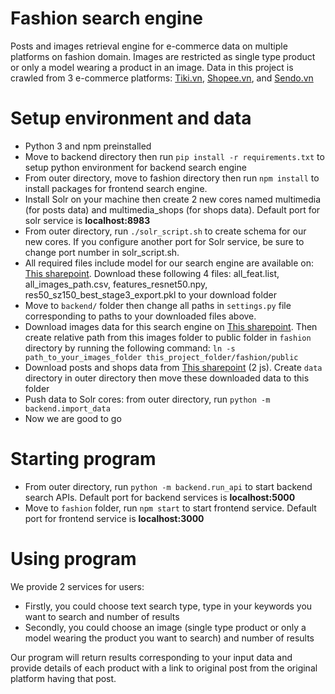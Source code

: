 # Fashion search engine

Posts and images retrieval engine for e-commerce data on multiple platforms on fashion domain. Images are restricted as single type product or only a model wearing a product in an image. Data in this project is crawled from 3 e-commerce platforms: [Tiki.vn](tiki.vn), [Shopee.vn](shopee.vn), and [Sendo.vn](sendo.vn)

# Setup environment and data

- Python 3 and npm preinstalled
- Move to backend directory then run `pip install -r requirements.txt` to setup python environment for backend search engine
- From outer directory, move to fashion directory then run `npm install` to install packages for frontend search engine.
- Install Solr on your machine then create 2 new cores named multimedia (for posts data) and multimedia_shops (for shops data). Default port for solr service is **localhost:8983**
- From outer directory, run `./solr_script.sh` to create schema for our new cores. If you configure another port for Solr service, be sure to change port number in solr_script.sh.
- All required files include model for our search engine are available on: [This sharepoint](https://husteduvn-my.sharepoint.com/:f:/g/personal/thanh_lt163705_sis_hust_edu_vn/EnAhIy20OpNCuWZSqUTfHfwBTmW0QCji-EgQZZUmQqD1Uw?e=iSiAM3). Download these following 4 files: all_feat.list, all_images_path.csv, features_resnet50.npy, res50_sz150_best_stage3_export.pkl to your download folder
- Move to `backend/` folder then change all paths in `settings.py` file corresponding to paths to your downloaded files above.
- Download images data for this search engine on [This sharepoint](https://husteduvn-my.sharepoint.com/:u:/g/personal/thanh_lt163705_sis_hust_edu_vn/EchO3VtpXRFKmGq1z9UFPkIBN_AkZ9tjlkOThdNbUxF4RQ?e=W73ZdN). Then create relative path from this images folder to public folder in `fashion` directory by running the following command: `ln -s path_to_your_images_folder this_project_folder/fashion/public`
- Download posts and shops data from [This sharepoint](https://husteduvn-my.sharepoint.com/:f:/g/personal/thanh_lt163705_sis_hust_edu_vn/EnAhIy20OpNCuWZSqUTfHfwBTmW0QCji-EgQZZUmQqD1Uw?e=iSiAM3) (2 js). Create `data` directory in outer directory then move these downloaded data to this folder
- Push data to Solr cores: from outer directory, run `python -m backend.import_data`
- Now we are good to go

# Starting program

- From outer directory, run `python -m backend.run_api` to start backend search APIs. Default port for backend services is **localhost:5000**
- Move to `fashion` folder, run `npm start` to start frontend service. Default port for frontend service is **localhost:3000**

# Using program

We provide 2 services for users: 
- Firstly, you could choose text search type, type in your keywords you want to search and number of results
- Secondly, you could choose an image (single type product or only a model wearing the product you want to search) and number of results

Our program will return results corresponding to your input data and provide details of each product with a link to original post from the original platform having that post.
